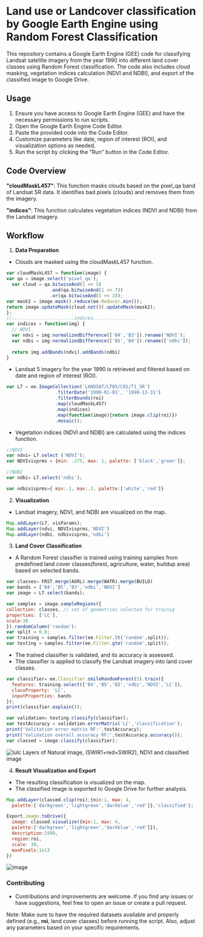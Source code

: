 # Land use or Landcover classification by Google Earth Engine using Random Forest Classification
This repository contains a Google Earth Engine (GEE) code for classifying Landsat satellite imagery from the year 1990 into different land cover classes using Random Forest classification. The code also includes cloud masking, vegetation indices calculation (NDVI and NDBI), and export of the classified image to Google Drive.

## Usage
1. Ensure you have access to Google Earth Engine (GEE) and have the necessary permissions to run scripts.
1. Open the Google Earth Engine Code Editor.
1. Paste the provided code into the Code Editor.
1. Customize parameters like date, region of interest (ROI), and visualization options as needed.
1. Run the script by clicking the "Run" button in the Code Editor.
## Code Overview
**"cloudMaskL457"**:
This function masks clouds based on the pixel_qa band of Landsat SR data. It identifies bad pixels (clouds) and removes them from the imagery.

**"indices"**:
This function calculates vegetation indices (NDVI and NDBI) from the Landsat imagery.

## Workflow
1. **Data Preparation**

  - Clouds are masked using the cloudMaskL457 function.
  ```javascript
var cloudMaskL457 = function(image) {
  var qa = image.select('pixel_qa');
    var cloud = qa.bitwiseAnd(1 << 5)
                  .and(qa.bitwiseAnd(1 << 7))
                  .or(qa.bitwiseAnd(1 << 3));
  var mask2 = image.mask().reduce(ee.Reducer.min());
  return image.updateMask(cloud.not()).updateMask(mask2);
};
//.......................indices................
  var indices = function(img) {
    // NDVI
    var ndvi = img.normalizedDifference(['B4','B3']).rename('NDVI');
    var ndbi = img.normalizedDifference(['B5','B4']).rename(['ndbi']);
    
    return img.addBands(ndvi).addBands(ndbi)
  }
```
  - Landsat 5 imagery for the year 1990 is retrieved and filtered based on date and region of interest (ROI).
```javascript
var L7 = ee.ImageCollection('LANDSAT/LT05/C01/T1_SR')
                  .filterDate('1990-01-01', '1990-12-31')
                  .filterBounds(roi)
                  .map(cloudMaskL457)
                  .map(indices)
                  .map(function(image){return image.clip(roi)})
                  .mosaic();
```
  - Vegetation indices (NDVI and NDBI) are calculated using the indices function.
```javascript
//NDVI
var ndvi= L7.select ('NDVI');
var NDVIvisprms = {min: .275, max: 1, palette: ['black','green']};

//NDBI
var ndbi= L7.select('ndbi');

var ndbivisprms={ min:.1, max:.3, palette:['white','red']}
```
2. **Visualization**
  
  - Landsat imagery, NDVI, and NDBI are visualized on the map.
```javascript
Map.addLayer(L7, visParams);
Map.addLayer(ndvi, NDVIvisprms,'NDVI')
Map.addLayer(ndbi, ndbivisprms,'ndbi')
```
3. **Land Cover Classification**

  - A Random Forest classifier is trained using training samples from predefined land cover classes(forest, agriculture, water, buildup area) based on selected bands.
  ```javascript
var classes= FRST.merge(AGRL).merge(WATR).merge(BUILD)
var bands = ['B4','B5','B3','ndbi','NDVI']
var image = L7.select(bands);

var samples = image.sampleRegions({
  collection: classes, // set of geometries selected for trainig
  properties: ['LC'],
  scale:30
}).randomColumn('random');
var split = 0.8;
var training = samples.filter(ee.Filter.lt('random',split));
var testing = samples.filter(ee.Filter.gte('random',split));
```
  - The trained classifier is validated, and its accuracy is assessed.
  - The classifier is applied to classify the Landsat imagery into land cover classes.
```javascript
var classifier= ee.Classifier.smileRandomForest(5).train({
  features: training.select(['B4','B5','B3','ndbi','NDVI','LC']),
  classProperty: 'LC',
  inputProperties: bands
});
print(classifier.explain());

var validation= testing.classify(classifier);
var testAccuracy = validation.errorMatrix('LC','classification');
print('Valitation error matrix RF:',testAccuracy);
print('Validation overall accuracy RF:',testAccuracy.accuracy());
var classed = image.classify(classifier);
```
   ![lulc](https://github.com/marjenahaque/marjenaLULC_GEE/assets/113544123/5c8052d6-9956-4834-81a0-e06529441352)
               Layers of Natural image, (SWIR1+red+SWIR2), NDVI and classified image

4. **Result Visualization and Export**

  - The resulting classification is visualized on the map.
  - The classified image is exported to Google Drive for further analysis.
```javascript
Map.addLayer(classed.clip(roi),{min:1, max: 4,
  palette:['darkgreen','lightgreen','darkblue','red']},'classified');

Export.image.toDrive({
  image: classed.visualize({min:1, max: 4,
  palette:['darkgreen','lightgreen','darkblue','red']}),
  description:1990,
  region:roi,
  scale: 30,
  maxPixels:1e13
})
```

![image](https://github.com/marjenahaque/marjenaLULC_GEE/assets/113544123/99a9fa72-04b6-49a4-8b8c-1adad2e352ed)

### **Contributing**
  - Contributions and improvements are welcome. If you find any issues or have suggestions, feel free to open an issue or create a pull   request.

Note: Make sure to have the required datasets available and properly defined (e.g., **roi**, land cover classes) before running the script. Also, adjust any parameters based on your specific requirements.
